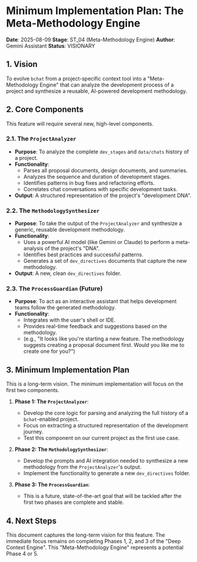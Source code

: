 # Minimum Implementation Plan: The Meta-Methodology Engine

**Date**: 2025-08-09
**Stage**: ST_04 (Meta-Methodology Engine)
**Author**: Gemini Assistant
**Status**: VISIONARY

## 1. Vision

To evolve `bchat` from a project-specific context tool into a "Meta-Methodology Engine" that can analyze the development process of a project and synthesize a reusable, AI-powered development methodology.

## 2. Core Components

This feature will require several new, high-level components.

### 2.1. The `ProjectAnalyzer`

*   **Purpose**: To analyze the complete `dev_stages` and `data/chats` history of a project.
*   **Functionality**:
    *   Parses all proposal documents, design documents, and summaries.
    *   Analyzes the sequence and duration of development stages.
    *   Identifies patterns in bug fixes and refactoring efforts.
    *   Correlates chat conversations with specific development tasks.
*   **Output**: A structured representation of the project's "development DNA".

### 2.2. The `MethodologySynthesizer`

*   **Purpose**: To take the output of the `ProjectAnalyzer` and synthesize a generic, reusable development methodology.
*   **Functionality**:
    *   Uses a powerful AI model (like Gemini or Claude) to perform a meta-analysis of the project's "DNA".
    *   Identifies best practices and successful patterns.
    *   Generates a set of `dev_directives` documents that capture the new methodology.
*   **Output**: A new, clean `dev_directives` folder.

### 2.3. The `ProcessGuardian` (Future)

*   **Purpose**: To act as an interactive assistant that helps development teams follow the generated methodology.
*   **Functionality**:
    *   Integrates with the user's shell or IDE.
    *   Provides real-time feedback and suggestions based on the methodology.
    *   (e.g., "It looks like you're starting a new feature. The methodology suggests creating a proposal document first. Would you like me to create one for you?")

## 3. Minimum Implementation Plan

This is a long-term vision. The minimum implementation will focus on the first two components.

1.  **Phase 1: The `ProjectAnalyzer`**:
    *   Develop the core logic for parsing and analyzing the full history of a `bchat`-enabled project.
    *   Focus on extracting a structured representation of the development journey.
    *   Test this component on our current project as the first use case.

2.  **Phase 2: The `MethodologySynthesizer`**:
    *   Develop the prompts and AI integration needed to synthesize a new methodology from the `ProjectAnalyzer`'s output.
    *   Implement the functionality to generate a new `dev_directives` folder.

3.  **Phase 3: The `ProcessGuardian`**:
    *   This is a future, state-of-the-art goal that will be tackled after the first two phases are complete and stable.

## 4. Next Steps

This document captures the long-term vision for this feature. The immediate focus remains on completing Phases 1, 2, and 3 of the "Deep Context Engine". This "Meta-Methodology Engine" represents a potential Phase 4 or 5.
